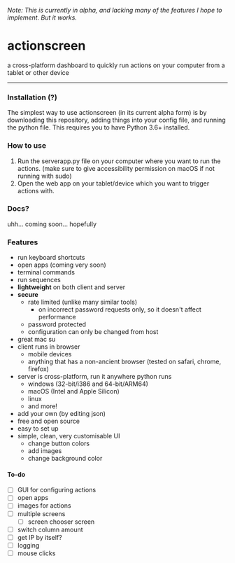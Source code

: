 _Note: This is currently in alpha, and lacking many of the features I hope to implement. But it works._

# actionscreen
a cross-platform dashboard to quickly run actions on your computer from a tablet or other device
___


### Installation (?)
The simplest way to use actionscreen (in its current alpha form) is by downloading this repository,
adding things into your config file, and running the python file. This requires you to have
Python 3.6+ installed.

### How to use
1. Run the serverapp.py file on your computer where you want to run the actions.
(make sure to give accessibility permission on macOS if not running with sudo)
2. Open the web app on your tablet/device which you want to trigger actions with.

### Docs?
uhh... coming soon... hopefully

### Features
* run keyboard shortcuts
* open apps (coming very soon)
* terminal commands
* run sequences
* **lightweight** on both client and server
* **secure**
  * rate limited (unlike many similar tools)
    * on incorrect password requests only, so it doesn't affect performance
  * password protected
  * configuration can only be changed from host
* great mac su
* client runs in browser
  * mobile devices
  * anything that has a non-ancient browser (tested on safari, chrome, firefox)
* server is cross-platform, run it anywhere python runs
  * windows (32-bit/i386 and 64-bit/ARM64)
  * macOS (Intel and Apple Silicon)
  * linux
  * and more!
* add your own (by editing json)
* free and open source
* easy to set up
* simple, clean, very customisable UI
  * change button colors
  * add images
  * change background color

#### To-do
* [ ] GUI for configuring actions
* [ ] open apps
* [ ] images for actions
* [ ] multiple screens
  * [ ] screen chooser screen
* [ ] switch column amount
* [ ] get IP by itself?
* [ ] logging
* [ ] mouse clicks